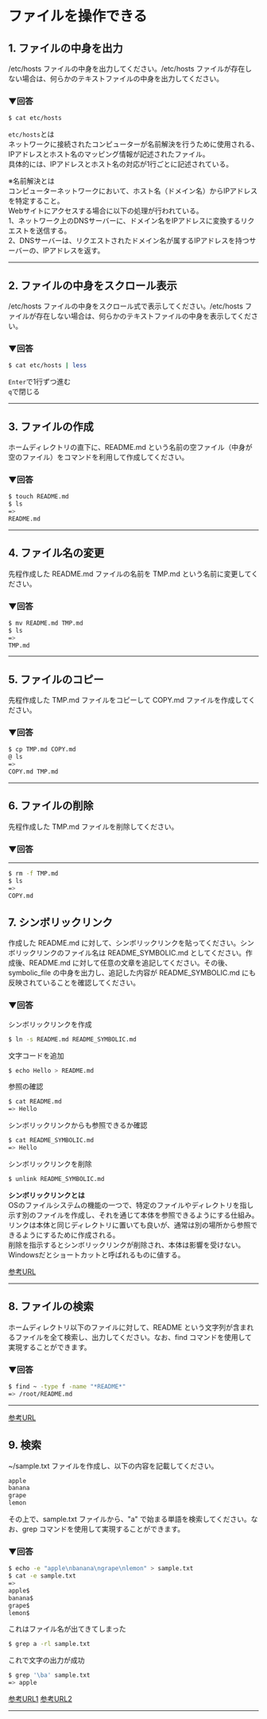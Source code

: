 # ファイルを操作できる

## 1. ファイルの中身を出力

/etc/hosts ファイルの中身を出力してください。/etc/hosts ファイルが存在しない場合は、何らかのテキストファイルの中身を出力してください。
<br>

### ▼回答
```bash
$ cat etc/hosts
```
  
`etc/hosts`とは  
ネットワークに接続されたコンピューターが名前解決を行うために使用される、IPアドレスとホスト名のマッピング情報が記述されたファイル。  
具体的には、IPアドレスとホスト名の対応が1行ごとに記述されている。  
  
※名前解決とは  
コンピューターネットワークにおいて、ホスト名（ドメイン名）からIPアドレスを特定すること。  
Webサイトにアクセスする場合に以下の処理が行われている。  
1、ネットワーク上のDNSサーバーに、ドメイン名をIPアドレスに変換するリクエストを送信する。  
2、DNSサーバーは、リクエストされたドメイン名が属するIPアドレスを持つサーバーの、IPアドレスを返す。  

---

## 2. ファイルの中身をスクロール表示

/etc/hosts ファイルの中身をスクロール式で表示してください。/etc/hosts ファイルが存在しない場合は、何らかのテキストファイルの中身を表示してください。
<br>

### ▼回答
```bash
$ cat etc/hosts | less
```
`Enter`で1行ずつ進む  
`q`で閉じる  

---

## 3. ファイルの作成

ホームディレクトリの直下に、README.md という名前の空ファイル（中身が空のファイル）をコマンドを利用して作成してください。
<br>

### ▼回答
```bash
$ touch README.md
$ ls
=>
README.md
```
---

## 4. ファイル名の変更

先程作成した README.md ファイルの名前を TMP.md という名前に変更してください。
<br>

### ▼回答
```bash
$ mv README.md TMP.md
$ ls
=>
TMP.md
```

---

## 5. ファイルのコピー

先程作成した TMP.md ファイルをコピーして COPY.md ファイルを作成してください。
<br>

### ▼回答
```bash
$ cp TMP.md COPY.md
@ ls
=>
COPY.md TMP.md
```
---

## 6. ファイルの削除

先程作成した TMP.md ファイルを削除してください。
<br>

### ▼回答

---
```bash
$ rm -f TMP.md
$ ls
=>
COPY.md
```
## 7. シンボリックリンク

作成した README.md に対して、シンボリックリンクを貼ってください。シンボリックリンクのファイル名は README_SYMBOLIC.md としてください。作成後、README.md に対して任意の文章を追記してください。その後、symbolic_file の中身を出力し、追記した内容が README_SYMBOLIC.md にも反映されていることを確認してください。
<br>

### ▼回答
シンボリックリンクを作成
```bash
$ ln -s README.md README_SYMBOLIC.md
```
文字コードを追加
```bash
$ echo Hello > README.md
```
参照の確認
```bash
$ cat README.md
=> Hello
```
シンボリックリンクからも参照できるか確認
```bash
$ cat README_SYMBOLIC.md
=> Hello
```
シンボリックリンクを削除
```bash
$ unlink README_SYMBOLIC.md
```

**シンボリックリンクとは**  
OSのファイルシステムの機能の一つで、特定のファイルやディレクトリを指し示す別のファイルを作成し、それを通じて本体を参照できるようにする仕組み。  
リンクは本体と同じディレクトリに置いても良いが、通常は別の場所から参照できるようにするために作成される。  
削除を指示するとシンボリックリンクが削除され、本体は影響を受けない。  
Windowsだとショートカットと呼ばれるものに値する。

[参考URL](https://s-port.shinwart.com/tech-column/kawatama03/)

---

## 8. ファイルの検索

ホームディレクトリ以下のファイルに対して、README という文字列が含まれるファイルを全て検索し、出力してください。なお、find コマンドを使用して実現することができます。
<br>

### ▼回答
```bash
$ find ~ -type f -name "*README*"
=> /root/README.md
```
---

[参考URL](https://qiita.com/pokari_dz/items/0f14a21e3ca3df025d21)

## 9. 検索

~/sample.txt ファイルを作成し、以下の内容を記載してください。

```bash
apple
banana
grape
lemon
```

その上で、sample.txt ファイルから、"a" で始まる単語を検索してください。なお、grep コマンドを使用して実現することができます。
<br>

### ▼回答
```bash
$ echo -e "apple\nbanana\ngrape\nlemon" > sample.txt
$ cat -e sample.txt
=>
apple$
banana$
grape$
lemon$
```
これはファイル名が出てきてしまった
```bash
$ grep a -rl sample.txt
```
これで文字の出力が成功
```bash
$ grep '\ba' sample.txt
=> apple
```

[参考URL1](https://mebee.info/2021/09/21/post-42631/)
[参考URL2](https://qiita.com/pokari_dz/items/0f14a21e3ca3df025d21)

---
